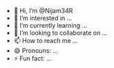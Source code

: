 - 👋 Hi, I’m @Nijam34R
- 👀 I’m interested in ...
- 🌱 I’m currently learning ...
- 💞️ I’m looking to collaborate on ...
- 📫 How to reach me ...
- 😄 Pronouns: ...
- ⚡ Fun fact: ...

<!---
Nijam34R/Nijam34R is a ✨ special ✨ repository because its `README.md` (this file) appears on your GitHub profile.
You can click the Preview link to take a look at your changes.
--->
